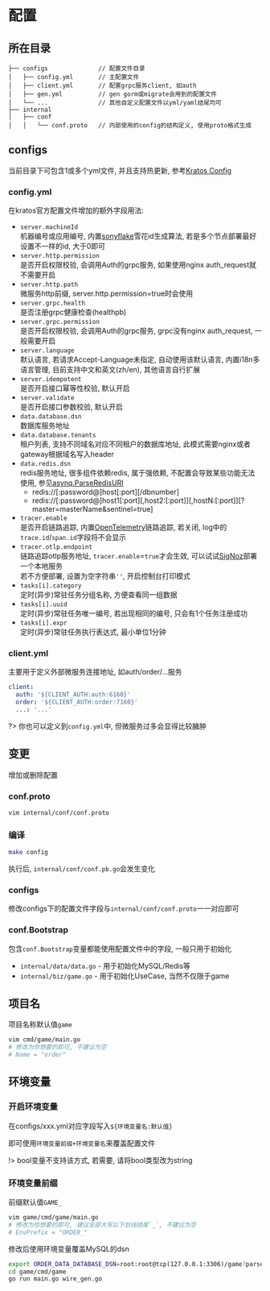 # 配置

## 所在目录

```
├── configs              // 配置文件目录
│   ├── config.yml       // 主配置文件
│   ├── client.yml       // 配置grpc服务client, 如auth
│   ├── gen.yml          // gen gorm或migrate会用到的配置文件
│   └── ...              // 其他自定义配置文件以yml/yaml结尾均可
├── internal
│   ├── conf
│   │   └── conf.proto   // 内部使用的config的结构定义, 使用proto格式生成
```

## configs

当前目录下可包含1或多个yml文件, 并且支持热更新, 参考[Kratos Config](https://go-kratos.dev/docs/component/config)

### config.yml

在kratos官方配置文件增加的额外字段用法:

- `server.machineId`  
  机器编号或应用编号, 内置[sonyflake](http://github.com/sony/sonyflake)雪花id生成算法, 若是多个节点部署最好设置不一样的id,
  大于0即可
- `server.http.permission`  
  是否开启权限校验, 会调用Auth的grpc服务, 如果使用nginx auth_request就不需要开启
- `server.http.path`  
  微服务http前缀, server.http.permission=true时会使用
- `server.grpc.health`  
  是否注册grpc健康检查(healthpb)
- `server.grpc.permission`  
  是否开启权限校验, 会调用Auth的grpc服务, grpc没有nginx auth_request, 一般需要开启
- `server.language`  
  默认语言, 若请求Accept-Language未指定, 自动使用该默认语言, 内置i18n多语言管理, 目前支持中文和英文(zh/en), 其他语言自行扩展
- `server.idempotent`  
  是否开启接口幂等性校验, 默认开启
- `server.validate`  
  是否开启接口参数校验, 默认开启
- `data.database.dsn`  
  数据库服务地址
- `data.database.tenants`  
  租户列表, 支持不同域名对应不同租户的数据库地址, 此模式需要nginx或者gateway根据域名写入header
- `data.redis.dsn`  
  redis服务地址, 很多组件依赖redis, 属于强依赖, 不配置会导致某些功能无法使用,
  参见[asynq.ParseRedisURI](https://github.com/hibiken/asynq/blob/v0.24.1/asynq.go#L441)
    - redis://[:password@]host[:port][/dbnumber]
    - redis://[:password@]host1[:port][,host2:[:port]][,hostN:[:port]][?master=masterName&sentinel=true]
- `tracer.enable`  
  是否开启链路追踪, 内置[OpenTelemetry](https://github.com/open-telemetry/opentelemetry-go)链路追踪, 若关闭,
  log中的`trace.id`/`span.id`字段将不会显示
- `tracer.otlp.endpoint`  
  链路追踪otlp服务地址, `tracer.enable`=`true`才会生效,
  可以试试[SigNoz](https://github.com/SigNoz/signoz/tree/develop/deploy#using-docker-compose)部署一个本地服务  
  若不方便部署, 设置为空字符串`''`, 开启控制台打印模式
- `tasks[i].category`  
  定时(异步)常驻任务分组名称, 方便查看同一组数据
- `tasks[i].uuid`  
  定时(异步)常驻任务唯一编号, 若出现相同的编号, 只会有1个任务注册成功
- `tasks[i].expr`  
  定时(异步)常驻任务执行表达式, 最小单位1分钟

### client.yml

主要用于定义外部微服务连接地址, 如auth/order/...服务

```yml
client:
  auth: '${CLIENT_AUTH:auth:6160}'
  order: '${CLIENT_AUTH:order:7160}'
  ...: '...'
```

?> 你也可以定义到`config.yml`中, 但微服务过多会显得比较臃肿

## 变更

增加或删除配置

### conf.proto

```bash
vim internal/conf/conf.proto
```

### 编译

```bash
make config
```

执行后, `internal/conf/conf.pb.go`会发生变化

### configs

修改configs下的配置文件字段与`internal/conf/conf.proto`一一对应即可

### conf.Bootstrap

包含`conf.Bootstrap`变量都能使用配置文件中的字段, 一般只用于初始化

- `internal/data/data.go` - 用于初始化MySQL/Redis等
- `internal/biz/game.go` - 用于初始化UseCase, 当然不仅限于game

## 项目名

项目名称默认值`game`

```bash
vim cmd/game/main.go
# 修改为你想要的即可, 不建议为空
# Name = "order"
```

## 环境变量

### 开启环境变量

在configs/xxx.yml对应字段写入`${环境变量名:默认值}`

即可使用`环境变量前缀+环境变量名`来覆盖配置文件

!> bool变量不支持该方式, 若需要, 请将bool类型改为string

### 环境变量前缀

前缀默认值`GAME_`

```bash
vim game/cmd/game/main.go
# 修改为你想要的即可, 建议全部大写以下划线结尾`_`, 不建议为空
# EnvPrefix = "ORDER_"
```

修改后使用环境变量覆盖MySQL的dsn

```bash
export ORDER_DATA_DATABASE_DSN=root:root@tcp(127.0.0.1:3306)/game?parseTime=True
cd game/cmd/game
go run main.go wire_gen.go
```
